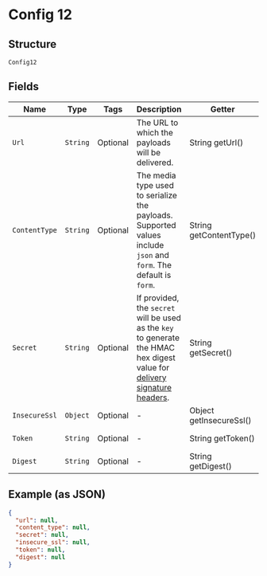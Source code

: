 
# Config 12

## Structure

`Config12`

## Fields

| Name | Type | Tags | Description | Getter | Setter |
|  --- | --- | --- | --- | --- | --- |
| `Url` | `String` | Optional | The URL to which the payloads will be delivered. | String getUrl() | setUrl(String url) |
| `ContentType` | `String` | Optional | The media type used to serialize the payloads. Supported values include `json` and `form`. The default is `form`. | String getContentType() | setContentType(String contentType) |
| `Secret` | `String` | Optional | If provided, the `secret` will be used as the `key` to generate the HMAC hex digest value for [delivery signature headers](https://docs.github.com/webhooks/event-payloads/#delivery-headers). | String getSecret() | setSecret(String secret) |
| `InsecureSsl` | `Object` | Optional | - | Object getInsecureSsl() | setInsecureSsl(Object insecureSsl) |
| `Token` | `String` | Optional | - | String getToken() | setToken(String token) |
| `Digest` | `String` | Optional | - | String getDigest() | setDigest(String digest) |

## Example (as JSON)

```json
{
  "url": null,
  "content_type": null,
  "secret": null,
  "insecure_ssl": null,
  "token": null,
  "digest": null
}
```


